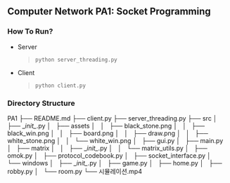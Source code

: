 ## Computer Network PA1: Socket Programming

### How To Run?

- Server
    > `python server_threading.py`

- Client
    > `python client.py`


### Directory Structure

PA1
├── README.md
├── client.py
├── server_threading.py
├── src
│   ├── \__init\__.py
│   ├── assets
│   │   ├── black_stone.png
│   │   ├── black_win.png
│   │   ├── board.png
│   │   ├── draw.png
│   │   ├── white_stone.png
│   │   └── white_win.png
│   ├── gui.py
│   ├── main.py
│   ├── matrix
│   │   ├── \__init\__.py
│   │   └── matrix_utils.py
│   ├── omok.py
│   ├── protocol_codebook.py
│   ├── socket_interface.py
│   └── windows
│       ├── \__init\__.py
│       ├── game.py
│       ├── home.py
│       ├── robby.py
│       └── room.py
└── 시뮬레이션.mp4